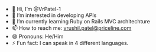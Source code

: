 - 👋 Hi, I’m @VrPatel-1
- 👀 I’m interested in developing APIs
- 🌱 I’m currently learning Ruby on Rails MVC architechture
- 📫 How to reach me: vrushil.patel@priceline.com
- 😄 Pronouns: He/Him
- ⚡ Fun fact: I can speak in 4 different languages.

<!---
VrPatel-1/VrPatel-1 is a ✨ special ✨ repository because its `README.md` (this file) appears on your GitHub profile.
You can click the Preview link to take a look at your changes.
--->
